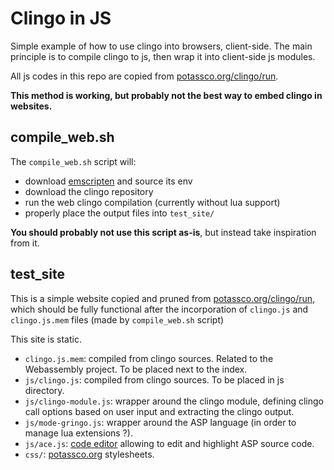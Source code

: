 # Clingo in JS
Simple example of how to use clingo into browsers, client-side.
The main principle is to compile clingo to js, then wrap it into client-side js modules.

All js codes in this repo are copied from [potassco.org/clingo/run](https://potassco.org/clingo/run).

__This method is working, but probably not the best way to embed clingo in websites.__


## compile_web.sh
The `compile_web.sh` script will:

- download [emscripten](http://kripken.github.io/emscripten-site/index.html) and source its env
- download the clingo repository
- run the web clingo compilation (currently without lua support)
- properly place the output files into `test_site/`

__You should probably not use this script as-is__, but instead take inspiration from it.


## test_site
This is a simple website copied and pruned from [potassco.org/clingo/run](https://potassco.org/clingo/run),
which should be fully functional after the incorporation of `clingo.js` and `clingo.js.mem` files
(made by `compile_web.sh` script)

This site is static.

- `clingo.js.mem`: compiled from clingo sources. Related to the Webassembly project. To be placed next to the index.
- `js/clingo.js`: compiled from clingo sources. To be placed in js directory.
- `js/clingo-module.js`: wrapper around the clingo module, defining clingo call options based on user input and extracting the clingo output.
- `js/mode-gringo.js`: wrapper around the ASP language (in order to manage lua extensions ?).
- `js/ace.js`: [code editor](https://ace.c9.io/) allowing to edit and highlight ASP source code.
- `css/`: [potassco.org](https://potassco.org/clingo/run) stylesheets.
